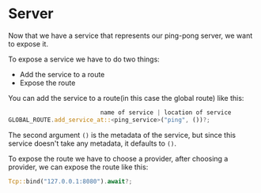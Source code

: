 # Server

Now that we have a service that represents our ping-pong server,
we want to expose it.

To expose a service we have to do two things:
- Add the service to a route
- Expose the route

You can add the service to a route(in this case the global route) like this:
```rust , no_run
                          name of service | location of service
GLOBAL_ROUTE.add_service_at::<ping_service>("ping", ())?;
```
The second argument `()` is the metadata of the service, but since this service
doesn't take any metadata, it defaults to `()`.

To expose the route we have to choose a provider,
after choosing a provider, we can expose the route like this:
```rust , no_run
Tcp::bind("127.0.0.1:8080").await?;
```
